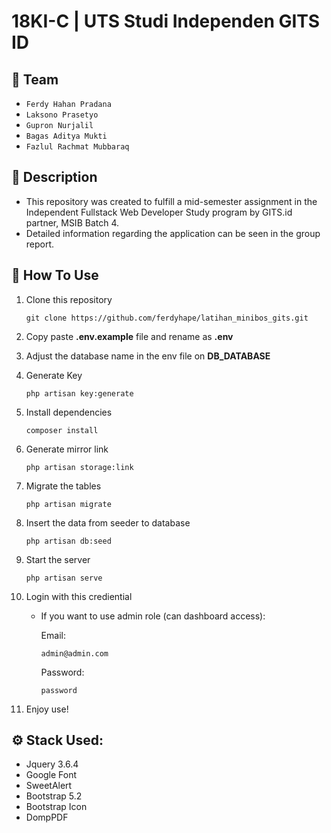# 18KI-C | UTS Studi Independen GITS ID

## :rocket: Team
- ``` Ferdy Hahan Pradana ```
- ``` Laksono Prasetyo ```
- ``` Gupron Nurjalil ```
- ``` Bagas Aditya Mukti ```
- ``` Fazlul Rachmat Mubbaraq ```

## :pushpin: Description
- This repository was created to fulfill a mid-semester assignment in the Independent Fullstack Web Developer Study program by GITS.id partner, MSIB Batch 4.
- Detailed information regarding the application can be seen in the group report.

## :open_book: How To Use
1.  Clone this repository
    ```
    git clone https://github.com/ferdyhape/latihan_minibos_gits.git
    ```
2.  Copy paste **.env.example** file and rename as **.env**
3.  Adjust the database name in the env file on **DB_DATABASE**

3.  Generate Key
    ```
    php artisan key:generate
    ```
4.  Install dependencies
    ```
    composer install
    ```
5.  Generate mirror link
    ```
    php artisan storage:link
    ```
6.  Migrate the tables
    ```
    php artisan migrate
    ```

7.  Insert the data from seeder to database
    ```
    php artisan db:seed
    ```

8.  Start the server
    ```
    php artisan serve
    ```

9.  Login with this crediential

    - If you want to use admin role (can dashboard access):

        Email: 
        ```
        admin@admin.com
        ```
        Password: 
        ```
        password
        ```
        
10. Enjoy use!

## :gear: Stack Used:

 - Jquery 3.6.4
 - Google Font
 - SweetAlert
 - Bootstrap 5.2
 - Bootstrap Icon
 - DompPDF
